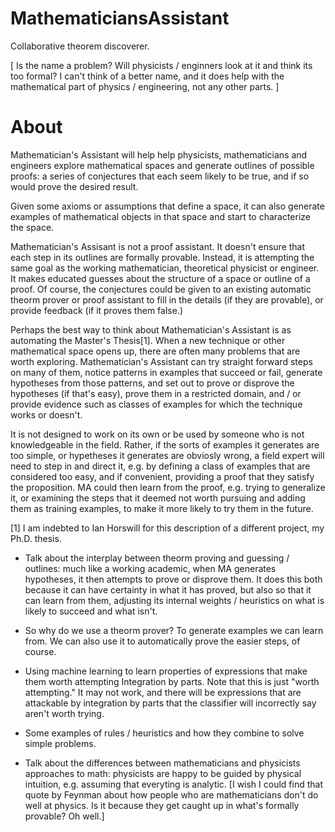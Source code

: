 # MathematiciansAssistant
Collaborative theorem discoverer.

[ Is the name a problem?  Will physicists / enginners look at it and think its
too formal?  I can't think of a better name, and it does help with the
mathematical part of physics / engineering, not any other parts. ]

# About

Mathematician's Assistant will help help physicists, mathematicians and
engineers explore mathematical spaces and generate outlines of possible proofs:
a series of conjectures that each seem likely to be true, and if so would prove
the desired result.

Given some axioms or assumptions that define a space, it can also generate
examples of mathematical objects in that space and start to characterize the
space.

Mathematician's Assisant is not a proof assistant.  It doesn't ensure that each
step in its outlines are formally provable.  Instead, it is attempting the same
goal as the working mathematician, theoretical physicist or engineer.  It makes
educated guesses about the structure of a space or outline of a proof.  Of
course, the conjectures could be given to an existing automatic theorm prover or
proof assistant to fill in the details (if they are provable), or provide
feedback (if it proves them false.)

Perhaps the best way to think about Mathematician's Assistant is as automating
the Master's Thesis[1].  When a new technique or other mathematical space opens
up, there are often many problems that are worth exploring.  Mathematician's
Assistant can try straight forward steps on many of them, notice patterns in
examples that succeed or fail, generate hypotheses from those patterns, and set
out to prove or disprove the hypotheses (if that's easy), prove them in a
restricted domain, and / or provide evidence such as classes of examples for
which the technique works or doesn't.

It is not designed to work on its own or be used by someone who is not
knowledgeable in the field.  Rather, if the sorts of examples it generates are
too simple, or hypetheses it generates are obviosly wrong, a field expert will
need to step in and direct it, e.g. by defining a class of examples that are
considered too easy, and if convenient, providing a proof that they satisfy the
proposition.  MA could then learn from the proof, e.g. trying to generalize it,
or examining the steps that it deemed not worth pursuing and adding them as
training examples, to make it more likely to try them in the future.

[1] I am indebted to Ian Horswill for this description of a different project,
my Ph.D. thesis.

- Talk about the interplay between theorm proving and guessing / outlines: much
  like a working academic, when MA generates hypotheses, it then attempts to
  prove or disprove them.  It does this both because it can have certainty in
  what it has proved, but also so that it can learn from them, adjusting its
  internal weights / heuristics on what is likely to succeed and what isn't.

- So why do we use a theorm prover?  To generate examples we can learn from.  We
  can also use it to automatically prove the easier steps, of course.

- Using machine learning to learn properties of expressions that make
  them worth attempting Integration by parts.  Note that this is just
  "worth attempting."  It may not work, and there will be expressions
  that are attackable by integration by parts that the classifier will
  incorrectly say aren't worth trying.

- Some examples of rules / heuristics and how they combine to solve simple problems.

- Talk about the differences between mathematicians and physicists approaches to
  math: physicists are happy to be guided by physical intuition, e.g. assuming
  that everyting is analytic.  [I wish I could find that quote by Feynman about
  how people who are mathematicians don't do well at physics.  Is it because
  they get caught up in what's formally provable?  Oh well.]
  